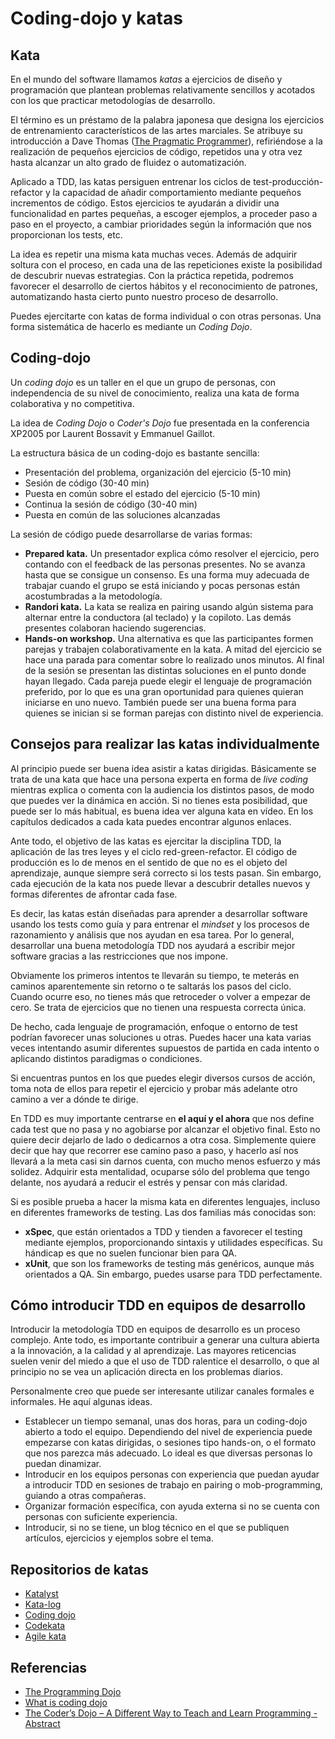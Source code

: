 # Coding-dojo y katas

## Kata

En el mundo del software llamamos *katas* a ejercicios de diseño y programación que plantean problemas relativamente sencillos y acotados con los que practicar metodologías de desarrollo.

El término es un préstamo de la palabra japonesa que designa los ejercicios de entrenamiento característicos de las artes marciales. Se atribuye su introducción a Dave Thomas ([The Pragmatic Programmer](https://pragprog.com/titles/tpp20/the-pragmatic-programmer-20th-anniversary-edition/)), refiriéndose a la realización de pequeños ejercicios de código, repetidos una y otra vez hasta alcanzar un alto grado de fluidez o automatización.

Aplicado a TDD, las katas persiguen entrenar los ciclos de test-producción-refactor y la capacidad de añadir comportamiento mediante pequeños incrementos de código. Estos ejercicios te ayudarán a dividir una funcionalidad en partes pequeñas, a escoger ejemplos, a proceder paso a paso en el proyecto, a cambiar prioridades según la información que nos proporcionan los tests, etc.

La idea es repetir una misma kata muchas veces. Además de adquirir soltura con el proceso, en cada una de las repeticiones existe la posibilidad de descubrir nuevas estrategias. Con la práctica repetida, podremos favorecer el desarrollo de ciertos hábitos y el reconocimiento de patrones, automatizando hasta cierto punto nuestro proceso de desarrollo.

Puedes ejercitarte con katas de forma individual o con otras personas. Una forma sistemática de hacerlo es mediante un *Coding Dojo*.

## Coding-dojo

Un *coding dojo* es un taller en el que un grupo de personas, con independencia de su nivel de conocimiento, realiza una kata de forma colaborativa y no competitiva.

La idea de *Coding Dojo* o *Coder's Dojo* fue presentada en la conferencia XP2005 por Laurent Bossavit y Emmanuel Gaillot.

La estructura básica de un coding-dojo es bastante sencilla:

* Presentación del problema, organización del ejercicio (5-10 min)
* Sesión de código (30-40 min)
* Puesta en común sobre el estado del ejercicio (5-10 min)
* Continua la sesión de código (30-40 min)
* Puesta en común de las soluciones alcanzadas

La sesión de código puede desarrollarse de varias formas:

* **Prepared kata.** Un presentador explica cómo resolver el ejercicio, pero contando con el feedback de las personas presentes. No se avanza hasta que se consigue un consenso. Es una forma muy adecuada de trabajar cuando el grupo se está iniciando y pocas personas están acostumbradas a la metodología.
* **Randori kata.** La kata se realiza en pairing usando algún sistema para alternar entre la conductora (al teclado) y la copiloto. Las demás presentes colaboran haciendo sugerencias.
* **Hands-on workshop.** Una alternativa es que las participantes formen parejas y trabajen colaborativamente en la kata. A mitad del ejercicio se hace una parada para comentar sobre lo realizado unos minutos. Al final de la sesión se presentan las distintas soluciones en el punto donde hayan llegado. Cada pareja puede elegir el lenguaje de programación preferido, por lo que es una gran oportunidad para quienes quieran iniciarse en uno nuevo. También puede ser una buena forma para quienes se inician si se forman parejas con distinto nivel de experiencia.

## Consejos para realizar las katas individualmente

Al principio puede ser buena idea asistir a katas dirigidas. Básicamente se trata de una kata que hace una persona experta en forma de *live coding* mientras explica o comenta con la audiencia los distintos pasos, de modo que puedes ver la dinámica en acción. Si no tienes esta posibilidad, que puede ser lo más habitual, es buena idea ver alguna kata en vídeo. En los capítulos dedicados a cada kata puedes encontrar algunos enlaces.

Ante todo, el objetivo de las katas es ejercitar la disciplina TDD, la aplicación de las tres leyes y el ciclo red-green-refactor. El código de producción es lo de menos en el sentido de que no es el objeto del aprendizaje, aunque siempre será correcto si los tests pasan. Sin embargo, cada ejecución de la kata nos puede llevar a descubrir detalles nuevos y formas diferentes de afrontar cada fase.

Es decir, las katas están diseñadas para aprender a desarrollar software usando los tests como guía y para entrenar el *mindset* y los procesos de razonamiento y análisis que nos ayudan en esa tarea. Por lo general, desarrollar una buena metodología TDD nos ayudará a escribir mejor software gracias a las restricciones que nos impone.

Obviamente los primeros intentos te llevarán su tiempo, te meterás en caminos aparentemente sin retorno o te saltarás los pasos del ciclo. Cuando ocurre eso, no tienes más que retroceder o volver a empezar de cero. Se trata de ejercicios que no tienen una respuesta correcta única.

De hecho, cada lenguaje de programación, enfoque o entorno de test podrían favorecer unas soluciones u otras. Puedes hacer una kata varias veces intentando asumir diferentes supuestos de partida en cada intento o aplicando distintos paradigmas o condiciones.

Si encuentras puntos en los que puedes elegir diversos cursos de acción, toma nota de ellos para repetir el ejercicio y probar más adelante otro camino a ver a dónde te dirige.

En TDD es muy importante centrarse en **el aquí y el ahora** que nos define cada test que no pasa y no agobiarse por alcanzar el objetivo final. Esto no quiere decir dejarlo de lado o dedicarnos a otra cosa. Simplemente quiere decir que hay que recorrer ese camino paso a paso, y hacerlo así nos llevará a la meta casi sin darnos cuenta, con mucho menos esfuerzo y más solidez. Adquirir esta mentalidad, ocuparse sólo del problema que tengo delante, nos ayudará a reducir el estrés y pensar con más claridad.

Si es posible prueba a hacer la misma kata en diferentes lenguajes, incluso en diferentes frameworks de testing. Las dos familias más conocidas son:

* **xSpec**, que están orientados a TDD y tienden a favorecer el testing mediante ejemplos, proporcionando sintaxis y utilidades específicas. Su hándicap es que no suelen funcionar bien para QA.
* **xUnit**, que son los frameworks de testing más genéricos, aunque más orientados a QA. Sin embargo, puedes usarse para TDD perfectamente.

## Cómo introducir TDD en equipos de desarrollo

Introducir la metodología TDD en equipos de desarrollo es un proceso complejo. Ante todo, es importante contribuir a generar una cultura abierta a la innovación, a la calidad y al aprendizaje. Las mayores reticencias suelen venir del miedo a que el uso de TDD ralentice el desarrollo, o que al principio no se vea un aplicación directa en los problemas diarios.

Personalmente creo que puede ser interesante utilizar canales formales e informales. He aquí algunas ideas.

* Establecer un tiempo semanal, unas dos horas, para un coding-dojo abierto a todo el equipo. Dependiendo del nivel de experiencia puede empezarse con katas dirigidas, o sesiones tipo hands-on, o el formato que nos parezca más adecuado. Lo ideal es que diversas personas lo puedan dinamizar.
* Introducir en los equipos personas con experiencia que puedan ayudar a introducir TDD en sesiones de trabajo en pairing o mob-programming, guiando a otras compañeras.
* Organizar formación específica, con ayuda externa si no se cuenta con personas con suficiente experiencia.
* Introducir, si no se tiene, un blog técnico en el que se publiquen artículos, ejercicios y ejemplos sobre el tema.

## Repositorios de katas

* [Katalyst](https://katalyst.codurance.com)
* [Kata-log](https://kata-log.rocks/index.html)
* [Coding dojo](http://codingdojo.org)
* [Codekata](http://codekata.com)
* [Agile kata](http://agilekatas.co.uk)

## Referencias

* [The Programming Dojo](http://www.butunclebob.com/ArticleS.UncleBob.TheProgrammingDojo)
* [What is coding dojo](http://codingdojo.org/WhatIsCodingDojo/)
* [The Coder’s Dojo – A Different Way to Teach and Learn Programming - Abstract](https://link.springer.com/chapter/10.1007%2F11499053_54)
